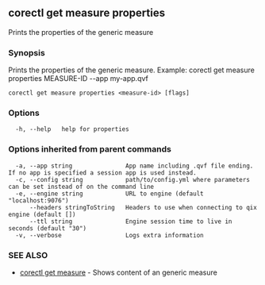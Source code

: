 ## corectl get measure properties

Prints the properties of the generic measure

### Synopsis

Prints the properties of the generic measure. Example: corectl get measure properties MEASURE-ID --app my-app.qvf

```
corectl get measure properties <measure-id> [flags]
```

### Options

```
  -h, --help   help for properties
```

### Options inherited from parent commands

```
  -a, --app string               App name including .qvf file ending. If no app is specified a session app is used instead.
  -c, --config string            path/to/config.yml where parameters can be set instead of on the command line
  -e, --engine string            URL to engine (default "localhost:9076")
      --headers stringToString   Headers to use when connecting to qix engine (default [])
      --ttl string               Engine session time to live in seconds (default "30")
  -v, --verbose                  Logs extra information
```

### SEE ALSO

* [corectl get measure](corectl_get_measure.md)	 - Shows content of an generic measure

